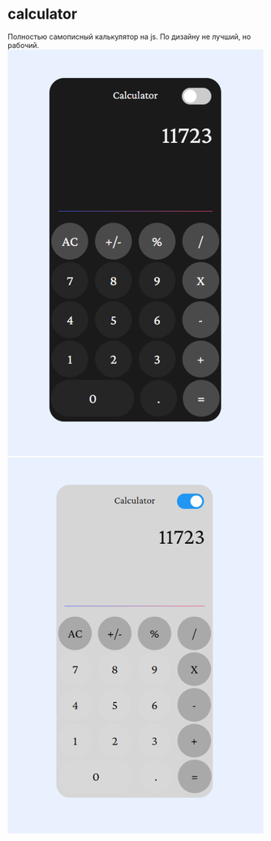 # calculator

Полностью самописный калькулятор на js. По дизайну не лучший, но рабочий.
![Alt text](/calc.png?raw=true "Темная тема")
![Alt text](/calc2.png?raw=true "Светлая тема")
